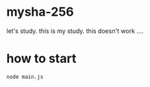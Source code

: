 # mysha-256
let's study.
this is my study. 
this doesn't work ....


# how to start 
```node main.js```
